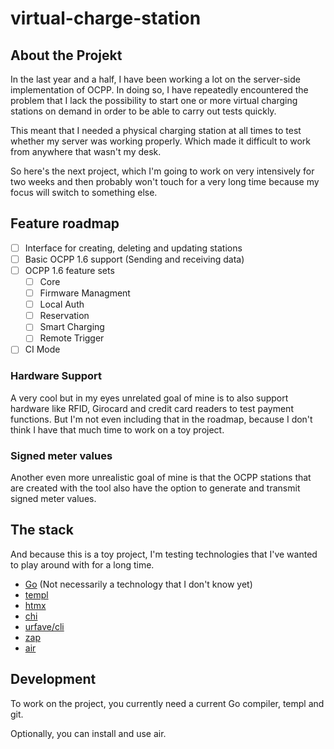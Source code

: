 # virtual-charge-station

## About the Projekt

In the last year and a half, I have been working a lot on the server-side implementation of OCPP. 
In doing so, I have repeatedly encountered the problem that I lack the possibility to start one or more virtual charging stations on demand 
in order to be able to carry out tests quickly. 

This meant that I needed a physical charging station at all times to test whether my server was working properly. 
Which made it difficult to work from anywhere that wasn't my desk.

So here's the next project, which I'm going to work on very intensively for two weeks and then probably won't touch for 
a very long time because my focus will switch to something else.

## Feature roadmap

- [ ] Interface for creating, deleting and updating stations
- [ ] Basic OCPP 1.6 support (Sending and receiving data)
- [ ] OCPP 1.6 feature sets
  - [ ] Core
  - [ ] Firmware Managment
  - [ ] Local Auth
  - [ ] Reservation
  - [ ] Smart Charging
  - [ ] Remote Trigger
- [ ] CI Mode

### Hardware Support

A very cool but in my eyes unrelated goal of mine is to also support hardware like RFID, Girocard and credit card readers to test payment functions. 
But I'm not even including that in the roadmap, because I don't think I have that much time to work on a toy project. 

### Signed meter values

Another even more unrealistic goal of mine is that the OCPP stations that are created with the tool also have the option to generate and transmit signed meter values. 

## The stack

And because this is a toy project, I'm testing technologies that I've wanted to play around with for a long time. 

- [Go](https://go.dev/) (Not necessarily a technology that I don't know yet)
- [templ](https://templ.guide)
- [htmx](https://htmx.org/)
- [chi](https://go-chi.io/#/)
- [urfave/cli](https://cli.urfave.org/)
- [zap](https://github.com/uber-go/zap)
- [air](https://github.com/cosmtrek/air)

## Development

To work on the project, you currently need a current Go compiler, templ and git. 

Optionally, you can install and use air. 
